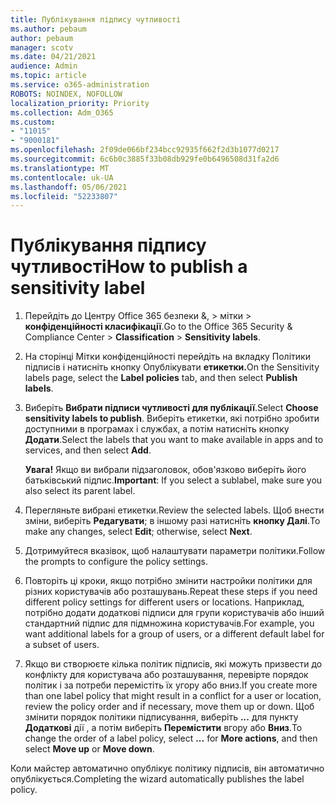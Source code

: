 ```yaml
---
title: Публікування підпису чутливості
ms.author: pebaum
author: pebaum
manager: scotv
ms.date: 04/21/2021
audience: Admin
ms.topic: article
ms.service: o365-administration
ROBOTS: NOINDEX, NOFOLLOW
localization_priority: Priority
ms.collection: Adm_O365
ms.custom:
- "11015"
- "9000181"
ms.openlocfilehash: 2f09de066bf234bcc92935f662f2d3b1077d0217
ms.sourcegitcommit: 6c6b0c3885f33b08db929fe0b6496508d31fa2d6
ms.translationtype: MT
ms.contentlocale: uk-UA
ms.lasthandoff: 05/06/2021
ms.locfileid: "52233807"
---
```

# <a name="how-to-publish-a-sensitivity-label"></a><span data-ttu-id="54d39-102">Публікування підпису чутливості</span><span class="sxs-lookup"><span data-stu-id="54d39-102">How to publish a sensitivity label</span></span>

1. <span data-ttu-id="54d39-103">Перейдіть до Центру Office 365 безпеки &, > мітки   >  **конфіденційності класифікації**.</span><span class="sxs-lookup"><span data-stu-id="54d39-103">Go to the Office 365 Security & Compliance Center > **Classification** > **Sensitivity labels**.</span></span>

1. <span data-ttu-id="54d39-104">На сторінці Мітки конфіденційності перейдіть на  вкладку Політики підписів і натисніть кнопку Опублікувати **етикетки.**</span><span class="sxs-lookup"><span data-stu-id="54d39-104">On the Sensitivity labels page, select the **Label policies** tab, and then select **Publish labels**.</span></span>

1. <span data-ttu-id="54d39-105">Виберіть **Вибрати підписи чутливості для публікації**.</span><span class="sxs-lookup"><span data-stu-id="54d39-105">Select **Choose sensitivity labels to publish**.</span></span> <span data-ttu-id="54d39-106">Виберіть етикетки, які потрібно зробити доступними в програмах і службах, а потім натисніть кнопку **Додати**.</span><span class="sxs-lookup"><span data-stu-id="54d39-106">Select the labels that you want to make available in apps and to services, and then select **Add**.</span></span>

    <span data-ttu-id="54d39-107">**Увага!** Якщо ви вибрали підзаголовок, обов'язково виберіть його батьківський підпис.</span><span class="sxs-lookup"><span data-stu-id="54d39-107">**Important**: If you select a sublabel, make sure you also select its parent label.</span></span>

1. <span data-ttu-id="54d39-108">Перегляньте вибрані етикетки.</span><span class="sxs-lookup"><span data-stu-id="54d39-108">Review the selected labels.</span></span> <span data-ttu-id="54d39-109">Щоб внести зміни, виберіть **Редагувати**; в іншому разі натисніть **кнопку Далі**.</span><span class="sxs-lookup"><span data-stu-id="54d39-109">To make any changes, select **Edit**; otherwise, select **Next**.</span></span>

1. <span data-ttu-id="54d39-110">Дотримуйтеся вказівок, щоб налаштувати параметри політики.</span><span class="sxs-lookup"><span data-stu-id="54d39-110">Follow the prompts to configure the policy settings.</span></span>

1. <span data-ttu-id="54d39-111">Повторіть ці кроки, якщо потрібно змінити настройки політики для різних користувачів або розташувань.</span><span class="sxs-lookup"><span data-stu-id="54d39-111">Repeat these steps if you need different policy settings for different users or locations.</span></span> <span data-ttu-id="54d39-112">Наприклад, потрібно додати додаткові підписи для групи користувачів або інший стандартний підпис для підмножина користувачів.</span><span class="sxs-lookup"><span data-stu-id="54d39-112">For example, you want additional labels for a group of users, or a different default label for a subset of users.</span></span>

1. <span data-ttu-id="54d39-113">Якщо ви створюєте кілька політик підписів, які можуть призвести до конфлікту для користувача або розташування, перевірте порядок політик і за потреби перемістіть їх угору або вниз.</span><span class="sxs-lookup"><span data-stu-id="54d39-113">If you create more than one label policy that might result in a conflict for a user or location, review the policy order and if necessary, move them up or down.</span></span> <span data-ttu-id="54d39-114">Щоб змінити порядок політики підписування, виберіть **...** для пункту **Додаткові** дії , а потім виберіть **Перемістити** вгору або **Вниз**.</span><span class="sxs-lookup"><span data-stu-id="54d39-114">To change the order of a label policy, select **...** for **More actions**, and then select **Move up** or **Move down**.</span></span>

<span data-ttu-id="54d39-115">Коли майстер автоматично опублікує політику підписів, він автоматично опублікується.</span><span class="sxs-lookup"><span data-stu-id="54d39-115">Completing the wizard automatically publishes the label policy.</span></span>